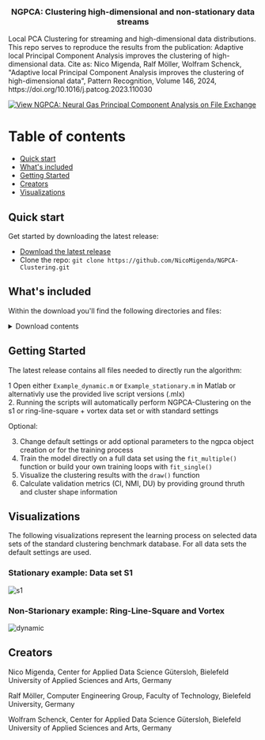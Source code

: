 <h3 align="center">NGPCA: Clustering high-dimensional and non-stationary data streams</h3>
Local PCA Clustering for streaming and high-dimensional data distributions. 
This repo serves to reproduce the results from the publication: Adaptive local Principal Component Analysis improves the clustering of high-dimensional data.
Cite as: Nico Migenda, Ralf Möller, Wolfram Schenck, "Adaptive local Principal Component Analysis improves the clustering of high-dimensional data", Pattern Recognition, Volume 146, 2024, https://doi.org/10.1016/j.patcog.2023.110030

[![View NGPCA: Neural Gas Principal Component Analysis on File Exchange](https://www.mathworks.com/matlabcentral/images/matlab-file-exchange.svg)](https://de.mathworks.com/matlabcentral/fileexchange/154316-ngpca-neural-gas-principal-component-analysis)

# Table of contents
- [Quick start](#quick-start)
- [What's included](#whats-included)
- [Getting Started](#getting-started)
- [Creators](#creators)
- [Visualizations](#visualizations)

## Quick start

Get started by downloading the latest release:

- [Download the latest release](https://github.com/NicoMigenda/NGPCA-Clustering/archive/refs/tags/NGPCA.zip)
- Clone the repo: `git clone https://github.com/NicoMigenda/NGPCA-Clustering.git`

## What's included

Within the download you'll find the following directories and files:

<details>
  <summary>Download contents</summary>

  ```text
    |-- Example_dynamic.m
    |-- Example_dynamic.mlx
    |-- Example_stationary.m
    |-- Example_stationary.mlx
    |-- README.md
    |-- Results
    |   `-- gif
    |       |-- dynamic.gif
    |       `-- s1.gif
    |-- data
    |   |-- rls.mat
    |   |-- s1.mat
    |   `-- vortex.m
    `-- ngpca
        |-- NGPCA.m
        |-- drawunits.m
        |-- eforrlsa.m
        |-- init.m
        |-- normalizedmi.m
        |-- plot_ellipse.m
        |-- potentialFunction.m
        |-- update.m
        |-- validate_CI.m
        `-- validate_NMI_DU.m

  ```
</details>

## Getting Started

The latest release contains all files needed to directly run the algorithm:

1 Open either `Example_dynamic.m` or `Example_stationary.m` in Matlab or alternativly use the provided live script versions (.mlx) \
2. Running the scripts will automatically perform NGPCA-Clustering on the s1 or ring-line-square + vortex data set or with standard settings

Optional:

3. Change default settings or add optional parameters to the ngpca object creation or for the training process
4. Train the model directly on a full data set using the `fit_multiple()` function or build your own training loops with `fit_single()`
5. Visualize the clustering results with the `draw()` function
6. Calculate validation metrics (CI, NMI, DU) by providing ground thruth and cluster shape information

## Visualizations
The following visualizations represent the learning process on selected data sets of the standard clustering benchmark database. For all data sets the default settings are used.
### Stationary example: Data set S1
![s1](https://github.com/NicoMigenda/NGPCA-Clustering/blob/main/Results/gif/s1.gif)
### Non-Starionary example: Ring-Line-Square and Vortex
![dynamic](https://github.com/NicoMigenda/NGPCA-Clustering/blob/main/Results/gif/dynamic.gif)

## Creators

Nico Migenda, Center for Applied Data Science Gütersloh, Bielefeld University of Applied Sciences and Arts, Germany

Ralf Möller, Computer Engineering Group, Faculty of Technology, Bielefeld University, Germany

Wolfram Schenck, Center for Applied Data Science Gütersloh, Bielefeld University of Applied Sciences and Arts, Germany

